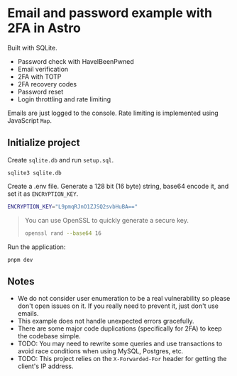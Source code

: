 # Email and password example with 2FA in Astro

Built with SQLite.

- Password check with HaveIBeenPwned
- Email verification
- 2FA with TOTP
- 2FA recovery codes
- Password reset
- Login throttling and rate limiting

Emails are just logged to the console. Rate limiting is implemented using JavaScript `Map`.

## Initialize project

Create `sqlite.db` and run `setup.sql`.

```
sqlite3 sqlite.db
```

Create a .env file. Generate a 128 bit (16 byte) string, base64 encode it, and set it as `ENCRYPTION_KEY`.

```bash
ENCRYPTION_KEY="L9pmqRJnO1ZJSQ2svbHuBA=="
```

> You can use OpenSSL to quickly generate a secure key.
>
> ```bash
> openssl rand --base64 16
> ```

Run the application:

```
pnpm dev
```

## Notes

- We do not consider user enumeration to be a real vulnerability so please don't open issues on it. If you really need to prevent it, just don't use emails.
- This example does not handle unexpected errors gracefully.
- There are some major code duplications (specifically for 2FA) to keep the codebase simple.
- TODO: You may need to rewrite some queries and use transactions to avoid race conditions when using MySQL, Postgres, etc.
- TODO: This project relies on the `X-Forwarded-For` header for getting the client's IP address.
